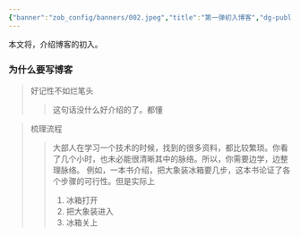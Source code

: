 ```yaml
---
{"banner":"zob_config/banners/002.jpeg","title":"第一弹初入博客","dg-publish":true,"dg-note-icon":2,"tags":[],"created":"2024-02-07 15:21","updated":"2024-02-07T15:29:00","dg-path":"笔记与博客技巧/","dgPassFrontmatter":true,"noteIcon":2,"permalink":"/笔记与博客技巧//"}
---
```


本文将，介绍博客的初入。

### 为什么要写博客
>好记性不如烂笔头
>>这句话没什么好介绍的了。都懂


>梳理流程
>>大部人在学习一个技术的时候，找到的很多资料，都比较繁琐。你看了几个小时，也未必能很清晰其中的脉络。所以，你需要边学，边整理脉络。
>>例如，一本书介绍，把大象装冰箱要几步，这本书论证了各个步骤的可行性。但是实际上
>>1. 冰箱打开
>>2. 把大象装进入
>>3. 冰箱关上

